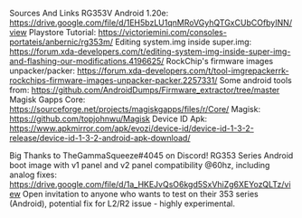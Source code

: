 Sources And Links
RG353V Android 1.20e: https://drive.google.com/file/d/1EH5bzLU1qnMRoVGyhQTGxCUbCOfbyINN/view
Playstore Tutorial: https://victoriemini.com/consoles-portateis/anbernic/rg353m/
Editing system.img inside super.img: https://forum.xda-developers.com/t/editing-system-img-inside-super-img-and-flashing-our-modifications.4196625/
RockChip's firmware images unpacker/packer: https://forum.xda-developers.com/t/tool-imgrepackerrk-rockchips-firmware-images-unpacker-packer.2257331/
Some android tools from: https://github.com/AndroidDumps/Firmware_extractor/tree/master
Magisk Gapps Core: https://sourceforge.net/projects/magiskgapps/files/r/Core/
Magisk: https://github.com/topjohnwu/Magisk
Device ID Apk: https://www.apkmirror.com/apk/evozi/device-id/device-id-1-3-2-release/device-id-1-3-2-android-apk-download/

Big Thanks to TheGammaSqueeze#4045 on Discord!
RG353 Series Android boot image with v1 panel and v2 panel compatibility @60hz, including analog fixes:
https://drive.google.com/file/d/1a_HKEJvQsO6kgd5SxVhiZg6XEYozQLTz/view
Open invitation to anyone who wants to test on their 353 series (Android), potential fix for L2/R2 issue - highly experimental.
